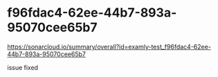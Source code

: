 # f96fdac4-62ee-44b7-893a-95070cee65b7
https://sonarcloud.io/summary/overall?id=examly-test_f96fdac4-62ee-44b7-893a-95070cee65b7

issue fixed 
